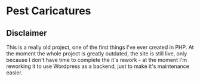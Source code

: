 # Pest Caricatures

## Disclaimer

This is a really old project, one of the first things I've ever created in PHP. At the moment the whole project is greatly outdated, the site is still 
live, only because I don't have time to complete the it's rework - at the moment I'm reworking it to use Wordpress as a backend, just to make it's 
maintenance easier.
